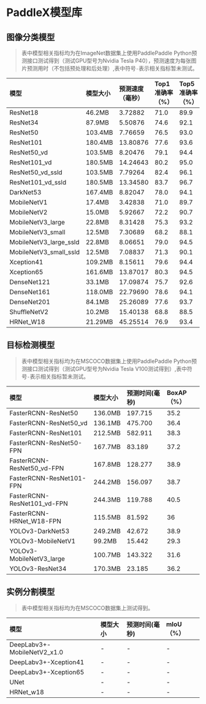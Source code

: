# PaddleX模型库

## 图像分类模型
> 表中模型相关指标均为在ImageNet数据集上使用PaddlePaddle Python预测接口测试得到（测试GPU型号为Nvidia Tesla P40），预测速度为每张图片预测用时（不包括预处理和后处理）,表中符号`-`表示相关指标暂未测试。


| 模型  | 模型大小 | 预测速度（毫秒） | Top1准确率（%） | Top5准确率（%） |
| :----|  :------- | :----------- | :--------- | :--------- |
| ResNet18| 46.2MB   | 3.72882        | 71.0     | 89.9     |
| ResNet34| 87.9MB   | 5.50876        | 74.6    | 92.1    |
| ResNet50| 103.4MB  | 7.76659       | 76.5     | 93.0     |
| ResNet101 |180.4MB  | 13.80876      | 77.6     | 93.6  |
| ResNet50_vd |103.5MB  | 8.20476       | 79.1     | 94.4     |
| ResNet101_vd| 180.5MB  | 14.24643       | 80.2   | 95.0     |
| ResNet50_vd_ssld |103.5MB  | 7.79264       | 82.4     | 96.1     |
| ResNet101_vd_ssld| 180.5MB  | 13.34580       | 83.7   | 96.7     |
| DarkNet53|167.4MB  | 8.82047       | 78.0     | 94.1     |
| MobileNetV1 | 17.4MB   | 3.42838        | 71.0     | 89.7    |
| MobileNetV2 | 15.0MB   | 5.92667        | 72.2     | 90.7    |
| MobileNetV3_large|  22.8MB   | 8.31428        | 75.3    | 93.2   |
| MobileNetV3_small |  12.5MB   | 7.30689        | 68.2    | 88.1     |
| MobileNetV3_large_ssld|  22.8MB   | 8.06651        | 79.0     | 94.5     |
| MobileNetV3_small_ssld |  12.5MB   | 7.08837        | 71.3     | 90.1     |
| Xception41 | 109.2MB   | 8.15611      | 79.6    | 94.4     |
| Xception65 | 161.6MB  | 13.87017       | 80.3     | 94.5     |
| DenseNet121 | 33.1MB   | 17.09874       | 75.7     | 92.6     |
| DenseNet161| 118.0MB  | 22.79690       | 78.6     | 94.1     |
| DenseNet201|  84.1MB   | 25.26089       | 77.6     | 93.7     |
| ShuffleNetV2 | 10.2MB   | 15.40138        | 68.8     | 88.5     |
| HRNet_W18 | 21.29MB |45.25514  | 76.9 | 93.4 |

## 目标检测模型

> 表中模型相关指标均为在MSCOCO数据集上使用PaddlePaddle Python预测接口测试得到（测试GPU型号为Nvidia Tesla V100测试得到）,表中符号`-`表示相关指标暂未测试。

| 模型    | 模型大小    | 预测时间(毫秒) | BoxAP（%） |
|:-------|:-----------|:-------------|:----------|
|FasterRCNN-ResNet50|136.0MB| 197.715 | 35.2 |
|FasterRCNN-ResNet50_vd| 136.1MB | 475.700 | 36.4 |
|FasterRCNN-ResNet101| 212.5MB | 582.911 | 38.3 |
|FasterRCNN-ResNet50-FPN| 167.7MB | 83.189 | 37.2 |
|FasterRCNN-ResNet50_vd-FPN|167.8MB | 128.277 | 38.9 |
|FasterRCNN-ResNet101-FPN| 244.2MB | 156.097 | 38.7 |
|FasterRCNN-ResNet101_vd-FPN |244.3MB | 119.788 | 40.5 |
|FasterRCNN-HRNet_W18-FPN |115.5MB | 81.592 | 36 |
|YOLOv3-DarkNet53|249.2MB | 42.672 | 38.9 |
|YOLOv3-MobileNetV1 |99.2MB | 15.442 | 29.3 |
|YOLOv3-MobileNetV3_large|100.7MB | 143.322 | 31.6 |
| YOLOv3-ResNet34|170.3MB | 23.185 | 36.2 |

## 实例分割模型

> 表中模型相关指标均为在MSCOCO数据集上测试得到。

| 模型    | 模型大小    | 预测时间(毫秒) | mIoU（%） |
|:-------|:-----------|:-------------|:----------|
|DeepLabv3+-MobileNetV2_x1.0|-| - | - |
|DeepLabv3+-Xception41|-| - | - |
|DeepLabv3+-Xception65|-| - | - |
|UNet|-| - | - |
|HRNet_w18|-| - | - |

